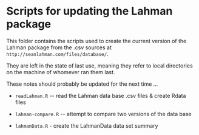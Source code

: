 Scripts for updating the Lahman package
=======================================

This folder contains the scripts used to create the current version of the Lahman package from the
.csv sources at `http://seanlahman.com/files/database/`.

They are left in the state of last use, meaning they refer to local directories on the machine of whomever
ran them last.

These notes should probably be updated for the next time ...

* `readLahman.R` -- read the Lahman data base .csv files & create Rdata files

* `lahman-compare.R` -- attempt to compare two versions of the data base

* `lahmanData.R` - create the LahmanData data set summary